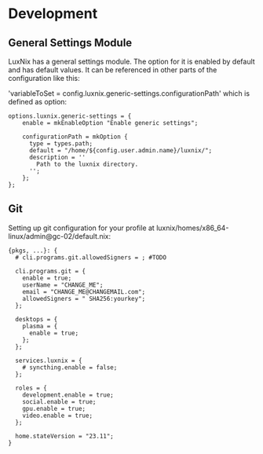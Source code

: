 # Development

## General Settings Module

LuxNix has a general settings module.
The option for it is enabled by default and has default values. It can be referenced in other parts of the configuration like this:

'variableToSet = config.luxnix.generic-settings.configurationPath' which is defined as option:

```
options.luxnix.generic-settings = {
    enable = mkEnableOption "Enable generic settings";
  
    configurationPath = mkOption {
      type = types.path;
      default = "/home/${config.user.admin.name}/luxnix/";
      description = ''
        Path to the luxnix directory.
      '';
    };
};
```

## Git

Setting up git configuration for your profile at luxnix/homes/x86_64-linux/admin@gc-02/default.nix:

```
{pkgs, ...}: {
  # cli.programs.git.allowedSigners = ; #TODO

  cli.programs.git = {
    enable = true;
    userName = "CHANGE_ME";
    email = "CHANGE_ME@CHANGEMAIL.com";
    allowedSigners = " SHA256:yourkey";
  };

  desktops = {
    plasma = {
      enable = true;
    };
  };

  services.luxnix = {
    # syncthing.enable = false;
  };

  roles = {
    development.enable = true;
    social.enable = true;
    gpu.enable = true;
    video.enable = true;
  };

  home.stateVersion = "23.11";
}
